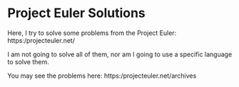 # Project Euler Solutions

Here, I try to solve some problems from the Project Euler: https:/projecteuler.net/

I am not going to solve all of them, nor am I going to use a specific language to solve them.

You may see the problems here: https:/projecteuler.net/archives
